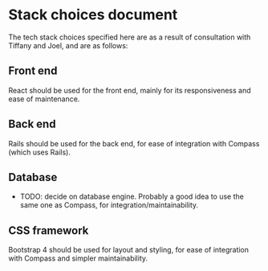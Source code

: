 # Stack choices document

The tech stack choices specified here are as a result of consultation with Tiffany and Joel, and are as follows:

## Front end

React should be used for the front end, mainly for its responsiveness and ease of maintenance.

## Back end

Rails should be used for the back end, for ease of integration with Compass (which uses Rails).

## Database

- TODO: decide on database engine. Probably a good idea to use the same one as Compass, for integration/maintainability.

## CSS framework

Bootstrap 4 should be used for layout and styling, for ease of integration with Compass and simpler maintainability.

